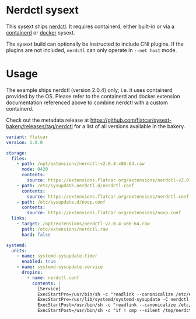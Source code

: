 #  Nerdctl sysext

This sysext ships [nerdctl](https://github.com/containerd/nerdctl).
It requires containerd, either built-in or via a [containerd](/docs/containerd.md) or [docker](/docs/docker.md) sysext.

The sysext build can optionally be instructed to include CNI plugins.
If the plugins are not included, `nerdctl` can only operate in `--net host` mode.

# Usage

The example ships nerdctl (version 2.0.4) only; i.e. it uses containerd provided by the OS.
Please refer to the containerd and docker extension documentation referenced above to combine nerdctl with a custom containerd.

Check out the metadata release at https://github.com/flatcar/sysext-bakery/releases/tag/nerdctl for a list of all versions available in the bakery.
```yaml
variant: flatcar
version: 1.0.0

storage:
  files:
    - path: /opt/extensions/nerdctl-v2.0.4-x86-64.raw
      mode: 0420
      contents:
        source: https://extensions.flatcar.org/extensions/nerdctl-v2.0.4-x86-64.raw
    - path: /etc/sysupdate.nerdctl.d/nerdctl.conf
      contents:
        source: https://extensions.flatcar.org/extensions/nerdctl.conf
    - path: /etc/sysupdate.d/noop.conf
      contents:
        source: https://extensions.flatcar.org/extensions/noop.conf
  links:
    - target: /opt/extensions/nerdctl-v2.0.4-x86-64.raw
      path: /etc/extensions/nerdctl.raw
      hard: false

systemd:
  units:
    - name: systemd-sysupdate.timer
      enabled: true
    - name: systemd-sysupdate.service
      dropins:
        - name: nerdctl.conf
          contents: |
            [Service]
            ExecStartPre=/usr/bin/sh -c "readlink --canonicalize /etc/extensions/nerdctl.raw > /tmp/nerdctl"
            ExecStartPre=/usr/lib/systemd/systemd-sysupdate -C nerdctl update
            ExecStartPost=/usr/bin/sh -c "readlink --canonicalize /etc/extensions/nerdctl.raw > /tmp/nerdctl-new"
            ExecStartPost=/usr/bin/sh -c "if ! cmp --silent /tmp/nerdctl /tmp/nerdctl-new; then touch /run/reboot-required; fi"
```
